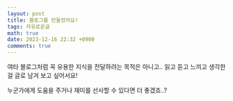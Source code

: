 ```yaml
---
layout: post
title: 블로그를 만들었어요!
tags: 자유로운글
math: true
date: 2023-12-16 22:32 +0900
comments: true
---
```


여타 블로그처럼 꼭 유용한 지식을 전달하려는 목적은 아니고.. 읽고 듣고 느끼고 생각한 걸 글로 남겨 보고 싶어서요!

누군가에게 도움을 주거나 재미를 선사할 수 있다면 더 좋겠죠..?